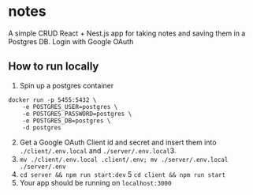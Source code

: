 # notes
A simple CRUD React + Nest.js app for taking notes and saving them in a Postgres DB. Login with Google OAuth

## How to run locally

1. Spin up a postgres container  
```
docker run -p 5455:5432 \
    -e POSTGRES_USER=postgres \
    -e POSTGRES_PASSWORD=postgres \
    -e POSTGRES_DB=postgres \
    -d postgres
```

2. Get a Google OAuth Client id and secret and insert them into `./client/.env.local` and `./server/.env.local`3.
3. `mv ./client/.env.local .client/.env; mv ./server/.env.local ./server/.env`
4. `cd server && npm run start:dev`
5 `cd client && npm run start`
6. Your app should be running on `localhost:3000`
